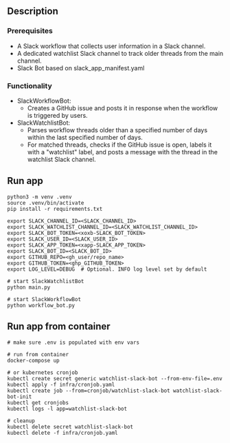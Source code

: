 
## Description

### Prerequisites
* A Slack workflow that collects user information in a Slack channel.
* A dedicated watchlist Slack channel to track older threads from the main channel.
* Slack Bot based on slack_app_manifest.yaml

### Functionality
* SlackWorkflowBot:
    - Creates a GitHub issue and posts it in response when the workflow is triggered by users.
* SlackWatchlistBot:
    - Parses workflow threads older than a specified number of days within the last specified number of days.
    - For matched threads, checks if the GitHub issue is open, labels it with a "watchlist" label, and posts a message with the thread in the watchlist Slack channel.

## Run app

```
python3 -m venv .venv
source .venv/bin/activate
pip install -r requirements.txt

export SLACK_CHANNEL_ID=<SLACK_CHANNEL_ID>
export SLACK_WATCHLIST_CHANNEL_ID=<SLACK_WATCHLIST_CHANNEL_ID>
export SLACK_BOT_TOKEN=<xoxb-SLACK_BOT_TOKEN>
export SLACK_USER_ID=<SLACK_USER_ID>
export SLACK_APP_TOKEN=<xapp-SLACK_APP_TOKEN>
export SLACK_BOT_ID=<SLACK_BOT_ID>
export GITHUB_REPO=<gh_user/repo_name>
export GITHUB_TOKEN=<ghp_GITHUB_TOKEN>
export LOG_LEVEL=DEBUG  # Optional. INFO log level set by default

# start SlackWatchlistBot
python main.py

# start SlackWorkflowBot
python workflow_bot.py
```

## Run app from container

```
# make sure .env is populated with env vars

# run from container
docker-compose up

# or kubernetes cronjob
kubectl create secret generic watchlist-slack-bot --from-env-file=.env
kubectl apply -f infra/cronjob.yaml
kubectl create job --from=cronjob/watchlist-slack-bot watchlist-slack-bot-init
kubectl get cronjobs
kubectl logs -l app=watchlist-slack-bot

# cleanup
kubectl delete secret watchlist-slack-bot
kubectl delete -f infra/cronjob.yaml
```
